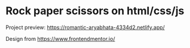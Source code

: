 # Rock paper scissors on html/css/js

Project preview: https://romantic-aryabhata-4334d2.netlify.app/

Design from https://www.frontendmentor.io/
